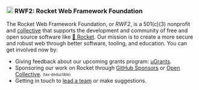 ### <img src="https://rwf2.org/assets/rocket.gif" alt="animated rocket" height="18px"> RWF2: Rocket Web Framework Foundation

The Rocket Web Framework Foundation, or _RWF2_, is a 501(c)(3) nonprofit and
[collective](https://opencollective.com/rwf2) that supports the development and
community of free and open source software like [🚀 Rocket](https://rocket.rs).
Our mission is to create a more secure and robust web through better software,
tooling, and education. You can get involved now by:

  * Giving feedback about our upcoming grants program:
    [µGrants](https://github.com/orgs/rwf2/discussions/8).
  * Sponsoring our work on Rocket through [GitHub
    Sponsors](https://github.com/sponsors/rwf2) or [Open
    Collective](https://opencollective.com/rwf2).
    <sub><sup>(tax-deductible)</sup></sub>
  * Getting in touch to [lead a team] or make suggestions.

[lead a team]: https://rocket.rs/v0.5/news/2023-11-17-rwf2-prelaunch/#whats-happening-now
